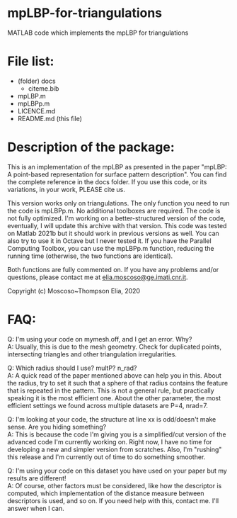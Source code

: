 # mpLBP-for-triangulations 
MATLAB code which implements the mpLBP for triangulations

# File list:
- (folder) docs
  - citeme.bib
- mpLBP.m
- mpLBPp.m
- LICENCE.md
- README.md (this file)

# Description of the package:

This is an implementation of the mpLBP as presented in the paper "mpLBP: A point-based representation for surface pattern description". You can find the complete reference in the docs folder. If you use this code, or its variations, in your work, PLEASE cite us.

This version works only on triangulations. The only function you need to run the code is mpLBPp.m. No additional toolboxes are required. The code is not fully optimized. I'm working on a better-structured version of the code, eventually, I will update this archive with that version. This code was tested on Matlab 2021b but it should work in previous versions as well. You can also try to use it in Octave but I never tested it. If you have the Parallel Computing Toolbox, you can use the mpLBPp.m function, reducing the running time (otherwise, the two functions are identical).

Both functions are fully commented on. If you have any problems and/or questions, please contact me at elia.moscoso@ge.imati.cnr.it. 

Copyright (c) Moscoso~Thompson Elia, 2020

# FAQ:

Q: I'm using your code on mymesh.off, and I get an error. Why?  
A: Usually, this is due to the mesh geometry. Check for duplicated points, intersecting triangles and other triangulation irregularities.


Q: Which radius should I use? multP? n_rad?  
A: A quick read of the paper mentioned above can help you in this. About the radius, try to set it such that a sphere of that radius contains the feature that is repeated in the pattern. This is not a general rule, but practically speaking it is the most efficient one. About the other parameter, the most efficient settings we found across multiple datasets are P=4, nrad=7.


Q: I'm looking at your code, the structure at line xx is odd/doesn't make sense. Are you hiding something?  
A: This is because the code I'm giving you is a simplified/cut version of the advanced code I'm currently working on. Right now, I have no time for developing a new and simpler version from scratches. Also, I'm "rushing" this release and I'm currently out of time to do something smoother.


Q: I'm using your code on this dataset you have used on your paper but my results are different!  
A: Of course, other factors must be considered, like how the descriptor is computed, which implementation of the distance measure between descriptors is used, and so on. If you need help with this, contact me. I'll answer when I can.
